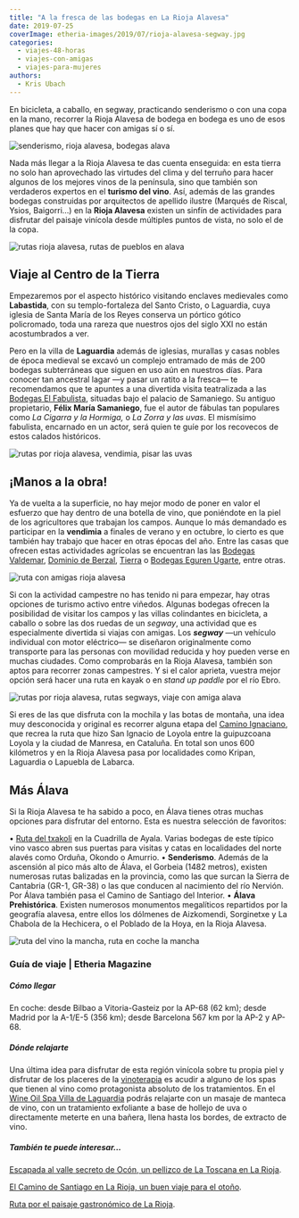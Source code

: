 ```yaml
---
title: "A la fresca de las bodegas en La Rioja Alavesa"
date: 2019-07-25
coverImage: etheria-images/2019/07/rioja-alavesa-segway.jpg
categories: 
  - viajes-48-horas
  - viajes-con-amigas
  - viajes-para-mujeres
authors: 
  - Kris Ubach
---
```


En bicicleta, a caballo, en segway, practicando senderismo o con una copa en la mano, recorrer la Rioja Alavesa de bodega en bodega es uno de esos planes que hay que hacer con amigas sí o sí.

![senderismo, rioja alavesa, bodegas alava](etheria-images/2019/07/rioja-alavesa.jpg "Senderismo en Rioja Alavesa.")

Nada más llegar a la Rioja Alavesa te das cuenta enseguida: en esta tierra no solo han 
aprovechado las virtudes del clima y del terruño para hacer algunos de los mejores vinos 
de la península, sino que también son verdaderos expertos en el **turismo del vino**. 
Así, además de las grandes bodegas construidas por arquitectos de apellido ilustre 
(Marqués de Riscal, Ysios, Baigorri…) en la **Rioja Alavesa** existen un sinfín de 
actividades para disfrutar del paisaje vinícola desde múltiples puntos de vista, no solo 
el de la copa. 

![rutas rioja alavesa, rutas de pueblos en alava](etheria-images/2019/07/rioja-alavesa-ruta.jpg "De pueblo en pueblo por Rioja Alavesa.")

## Viaje al Centro de la Tierra

Empezaremos por el aspecto histórico visitando enclaves medievales como **Labastida**, 
con su templo-fortaleza del Santo Cristo, o Laguardia, cuya iglesia de Santa María de 
los Reyes conserva un pórtico gótico policromado, toda una rareza que nuestros ojos del 
siglo XXI no están acostumbrados a ver. 

Pero en la villa de **Laguardia** además de iglesias, murallas y casas nobles de época 
medieval se excavó un complejo entramado de más de 200 bodegas subterráneas que siguen 
en uso aún en nuestros días. Para conocer tan ancestral lagar —y pasar un ratito a la 
fresca— te recomendamos que te apuntes a una divertida visita teatralizada a las [Bodegas 
El Fabulista](http://www.bodegaelfabulista.com), situadas bajo el palacio de Samaniego. 
Su antiguo propietario, **Félix María Samaniego**, fue el autor de fábulas tan populares 
como _La Cigarra_ _y la Hormiga,_ o _La Zorra y las uvas_. El mismísimo fabulista, 
encarnado en un actor, será quien te guíe por los recovecos de estos calados históricos. 

![rutas por rioja alavesa, vendimia, pisar las uvas](etheria-images/2019/07/rioja-alavesa-bodegas.jpg "¿Te apetecería participar en el pisado de uvas?")

## ¡Manos a la obra!

Ya de vuelta a la superficie, no hay mejor modo de poner en valor el esfuerzo que hay 
dentro de una botella de vino, que poniéndote en la piel de los agricultores que 
trabajan los campos. Aunque lo más demandado es participar en la **vendimia** a finales 
de verano y en octubre, lo cierto es que también hay trabajo que hacer en otras épocas 
del año. Entre las casas que ofrecen estas actividades agrícolas se encuentran las las [Bodegas 
Valdemar](http://enoturismo.valdemar.es), [Dominio de 
Berzal](http://www.dominioberzal.com), [Tierra](http://www.tierrayvino.com) o [Bodegas 
Eguren Ugarte](https://egurenugarte.com/), entre otras. 

![ruta con amigas rioja alavesa](etheria-images/2019/07/rioja-alavesa-bodega.jpg "Enoturismo en Rioja Alavesa.")

Si con la actividad campestre no has tenido ni para empezar, hay otras opciones de 
turismo activo entre viñedos. Algunas bodegas ofrecen la posibilidad de visitar los 
campos y las villas colindantes en bicicleta, a caballo o sobre las dos ruedas de un 
_segway_, una actividad que es especialmente divertida si viajas con amigas. Los 
**_segway_** —un vehículo individual con motor eléctrico— se diseñaron originalmente 
como transporte para las personas con movilidad reducida y hoy pueden verse en muchas 
ciudades. Como comprobarás en la Rioja Alavesa, también son aptos para recorrer zonas 
campestres. Y si el calor aprieta, vuestra mejor opción será hacer una ruta en kayak o 
en _stand up paddle_ por el río Ebro. 

![rutas por rioja alavesa, rutas segways, viaje con amiga alava](etheria-images/2019/07/rioja-alavesa-segway.jpg "Ruta en segway, una divertida experiencia.")

Si eres de las que disfruta con la mochila y las botas de montaña, una idea muy 
desconocida y original es recorrer alguna etapa del [Camino 
Ignaciano](http://www.caminoignaciano.org), que recrea la ruta que hizo San Ignacio de 
Loyola entre la guipuzcoana Loyola y la ciudad de Manresa, en Cataluña. En total son 
unos 600 kilómetros y en la Rioja Alavesa pasa por localidades como Kripan, Laguardia o 
Lapuebla de Labarca. 

## Más Álava

Si la Rioja Alavesa te ha sabido a poco, en Álava tienes otras muchas opciones para 
disfrutar del entorno. Esta es nuestra selección de favoritos: 

• [Ruta del txakoli](http://www.rutadeltxakoli.com) en la Cuadrilla de Ayala. Varias 
bodegas de este típico vino vasco abren sus puertas para visitas y catas en localidades 
del norte alavés como Orduña, Okondo o Amurrio. • **Senderismo**. Además de la ascensión 
al pico más alto de Álava, el Gorbeia (1482 metros), existen numerosas rutas balizadas 
en la provincia, como las que surcan la Sierra de Cantabria (GR-1, GR-38) o las que 
conducen al nacimiento del río Nervión. Por Álava también pasa el Camino de Santiago del 
Interior. • **Álava Prehistórica**. Existen numerosos monumentos megalíticos repartidos 
por la geografía alavesa, entre ellos los dólmenes de Aizkomendi, Sorginetxe y La 
Chabola de la Hechicera, o el Poblado de la Hoya, en la Rioja Alavesa. 

![ruta del vino la mancha, ruta en coche la mancha](etheria-images/2019/03/ruta-del-vino-la-mancha.jpg)

### Guía de viaje | Etheria Magazine

##### Cómo llegar

En coche: desde Bilbao a Vitoria-Gasteiz por la AP-68 (62 km); desde Madrid por la 
A-1/E-5 (356 km); desde Barcelona 567 km por la AP-2 y AP-68. 

##### Dónde relajarte

Una última idea para disfrutar de esta región vinícola sobre tu propia piel y disfrutar 
de los placeres de la [vinoterapia](https://etheriamagazine.com/2018/10/26/relax-entre-vinas-el-poder-de-la-vinoterapia/) 
es acudir a alguno de los spas que tienen al vino como protagonista absoluto de los 
tratamientos. En el [Wine Oil Spa Villa de Laguardia](http://www.wineoilspa.com) podrás 
relajarte con un masaje de manteca de vino, con un tratamiento exfoliante a base de 
hollejo de uva o directamente meterte en una bañera, llena hasta los bordes, de extracto 
de vino. 

##### También te puede interesar...

[Escapada al valle secreto de Ocón, un pellizco de La Toscana en La 
Rioja](https://etheriamagazine.com/2020/10/26/viaje-la-rioja-vendimia-valle-de-ocon/). 

[El Camino de Santiago en La Rioja, un buen viaje para el 
otoño](https://etheriamagazine.com/2019/05/01/etapas-que-ver-camino-de-santiago-en-la-rioja/). 

[Ruta por el paisaje gastronómico de La 
Rioja](https://etheriamagazine.com/2019/01/23/ruta-gastronomica-en-la-rioja/).
